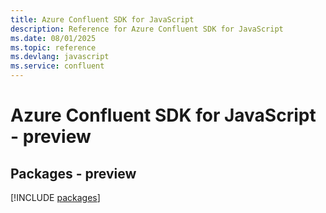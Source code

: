 ```yaml
---
title: Azure Confluent SDK for JavaScript
description: Reference for Azure Confluent SDK for JavaScript
ms.date: 08/01/2025
ms.topic: reference
ms.devlang: javascript
ms.service: confluent
---
```

# Azure Confluent SDK for JavaScript - preview
## Packages - preview
[!INCLUDE [packages](confluent-index.md)]
